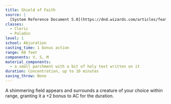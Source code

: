 ```yaml
---
title: Shield of Faith
source: |
  [System Reference Document 5.0](https://dnd.wizards.com/articles/features/systems-reference-document-srd)
classes:
  - Cleric
  - Paladin
level: 1
school: Abjuration
casting_time: 1 bonus action
range: 60 feet
components: V, S, M
material_components:
  - a small parchment with a bit of holy text written on it
duration: Concentration, up to 10 minutes
saving_throw: None
---
```


A shimmering field appears and surrounds a creature of your choice within range, granting it a +2 bonus to AC for the duration.
